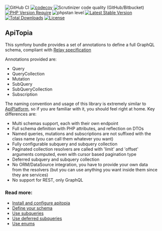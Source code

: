 ![GitHub CI](https://github.com/jav974/JavApiTopiaBundle/actions/workflows/php.yml/badge.svg)
[![codecov](https://codecov.io/gh/jav974/JavApiTopiaBundle/branch/main/graph/badge.svg?token=AIL18WCO85)](https://codecov.io/gh/jav974/JavApiTopiaBundle)
![Scrutinizer code quality (GitHub/Bitbucket)](https://img.shields.io/scrutinizer/quality/g/jav974/JavApiTopiaBundle)
[![PHP Version Require](http://poser.pugx.org/phpunit/phpunit/require/php)](https://packagist.org/packages/phpunit/phpunit)
![phpstan level](https://img.shields.io/badge/PHPStan-level%206-green.svg?style=flat)
[![Latest Stable Version](http://poser.pugx.org/jav/apitopia-bundle/v)](https://packagist.org/packages/jav/apitopia-bundle)
[![Total Downloads](http://poser.pugx.org/jav/apitopia-bundle/downloads)](https://packagist.org/packages/jav/apitopia-bundle)
[![License](http://poser.pugx.org/jav/apitopia-bundle/license)](https://packagist.org/packages/jav/apitopia-bundle)

## ApiTopia

This symfony bundle provides a set of annotations to define a full GraphQL schema, compliant with [Relay specification](https://relay.dev/docs/guides/graphql-server-specification/)

Annotations provided are:
- Query
- QueryCollection
- Mutation
- SubQuery
- SubQueryCollection
- Subscription

The naming convention and usage of this library is extremely similar to [ApiPlatform](https://api-platform.com/), so if you are familiar with it, you should feel right at home.
Key differences are:

- Multi schemas support, each with their own endpoint
- Full schema definition with PHP attributes, and reflection on DTOs
- Named queries, mutations and subscriptions are not suffixed with the class name (you can call them whatever you want)
- Fully configurable subquery and subquery collection
- Paginated collection resolvers are called with 'limit' and 'offset' arguments computed, even with cursor based pagination type
- Deferred subquery and subquery collection
- No ORM/DataSource integration, you have to provide your own data from the resolvers (but you can use anything you want inside them since they are services)
- No support for REST, only GraphQL

### Read more:
- [Install and configure apitopia](docs/install.md)
- [Define your schema](docs/schema.md)
- [Use subqueries](docs/subqueries.md)
- [Use deferred subqueries](docs/deferred_subqueries.md)
- [Use enums](docs/enums.md)
